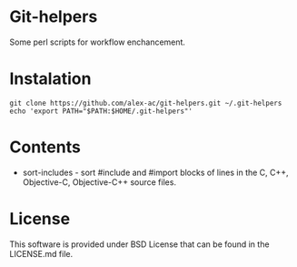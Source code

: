 # Git-helpers

Some perl scripts for workflow enchancement.

# Instalation

    git clone https://github.com/alex-ac/git-helpers.git ~/.git-helpers
    echo 'export PATH="$PATH:$HOME/.git-helpers"'

# Contents

 * sort-includes - sort #include and #import blocks of lines in the C, C++,
   Objective-C, Objective-C++ source files.

# License

This software is provided under BSD License that can be found in the LICENSE.md
file.

